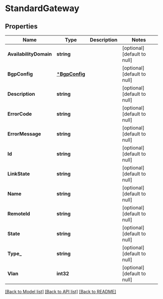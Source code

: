 # StandardGateway

## Properties
Name | Type | Description | Notes
------------ | ------------- | ------------- | -------------
**AvailabilityDomain** | **string** |  | [optional] [default to null]
**BgpConfig** | [***BgpConfig**](BGPConfig.md) |  | [optional] [default to null]
**Description** | **string** |  | [optional] [default to null]
**ErrorCode** | **string** |  | [optional] [default to null]
**ErrorMessage** | **string** |  | [optional] [default to null]
**Id** | **string** |  | [optional] [default to null]
**LinkState** | **string** |  | [optional] [default to null]
**Name** | **string** |  | [optional] [default to null]
**RemoteId** | **string** |  | [optional] [default to null]
**State** | **string** |  | [optional] [default to null]
**Type_** | **string** |  | [optional] [default to null]
**Vlan** | **int32** |  | [optional] [default to null]

[[Back to Model list]](../README.md#documentation-for-models) [[Back to API list]](../README.md#documentation-for-api-endpoints) [[Back to README]](../README.md)


